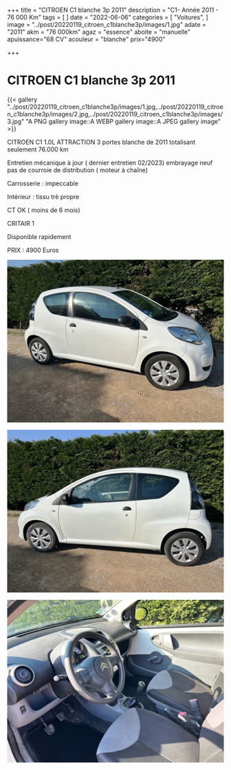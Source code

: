 +++
title = "CITROEN C1 blanche 3p 2011"
description = "C1- Année 2011 - 76 000 Km"
tags = [
]
date = "2022-06-06"
categories = [
    "Voitures",
]
image = "../post/20220119_citroen_c1blanche3p/images/1.jpg"
adate = "2011"
akm = "76 000km"
agaz = "essence"
aboite = "manuelle"
apuissance="68 CV"
acouleur = "blanche"
prix="4900"

+++

# CITROEN  C1 blanche 3p 2011

{{< gallery "../post/20220119_citroen_c1blanche3p/images/1.jpg,../post/20220119_citroen_c1blanche3p/images/2.jpg,../post/20220119_citroen_c1blanche3p/images/3.jpg" "A PNG gallery image::A WEBP gallery image::A JPEG gallery image" >}}


CITROEN C1 1.0L ATTRACTION 3 portes blanche de 2011 totalisant seulement 76.000 km


Entretien mécanique à jour ( dernier entretien 02/2023)
embrayage neuf
pas de courroie de distribution ( moteur à chaîne)

Carrosserie : impeccable

Intérieur : tissu trè propre

CT OK ( moins de 6 mois)

CRITAIR 1

Disponible rapidement

PRIX : 4900 Euros


<!-- more -->


![](images/1.jpg)

![](images/2.jpg)

![](images/3.jpg)

